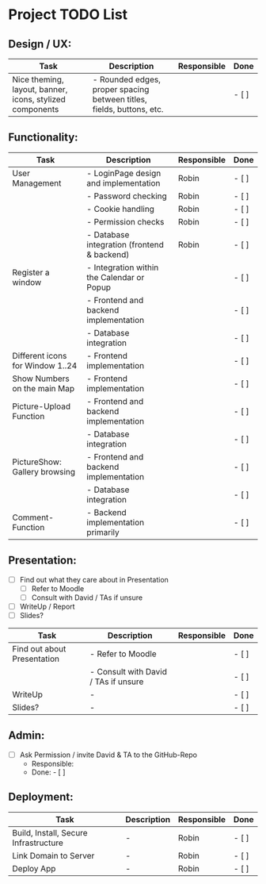 # Project TODO List

## Design / UX:

| Task                                                      | Description                                             | Responsible   | Done  |
|-----------------------------------------------------------|---------------------------------------------------------|---------------|-------|
| Nice theming, layout, banner, icons, stylized components   | - Rounded edges, proper spacing between titles, fields, buttons, etc. |         | - [ ] |

## Functionality:

| Task                           | Description                                             | Responsible   | Done  |
|--------------------------------|---------------------------------------------------------|---------------|-------|
| User Management                | - LoginPage design and implementation                  | Robin        | - [ ] |
|                                | - Password checking                                    | Robin        | - [ ] |
|                                | - Cookie handling                                      | Robin        | - [ ] |
|                                | - Permission checks                                    | Robin        | - [ ] |
|                                | - Database integration (frontend & backend)            | Robin        | - [ ] |
| Register a window               | - Integration within the Calendar or Popup               |         | - [ ] |
|                                | - Frontend and backend implementation                   |         | - [ ] |
|                                | - Database integration                                 |         | - [ ] |
| Different icons for Window 1..24 | - Frontend implementation                               |         | - [ ] |
| Show Numbers on the main Map    | - Frontend implementation                               |         | - [ ] |
| Picture-Upload Function         | - Frontend and backend implementation                   |         | - [ ] |
|                                | - Database integration                                 |         | - [ ] |
| PictureShow: Gallery browsing   | - Frontend and backend implementation                   |         | - [ ] |
|                                | - Database integration                                 |         | - [ ] |
| Comment-Function                | - Backend implementation primarily                     |         | - [ ] |

## Presentation:
- [ ] Find out what they care about in Presentation
  - [ ] Refer to Moodle
  - [ ] Consult with David / TAs if unsure
- [ ] WriteUp / Report
- [ ] Slides?

| Task                           | Description                                             | Responsible   | Done  |
|--------------------------------|---------------------------------------------------------|---------------|-------|
| Find out about Presentation     | - Refer to Moodle                                      |         | - [ ] |
|                                | - Consult with David / TAs if unsure                    |         | - [ ] |
| WriteUp                        | -                                                     |         | - [ ] |
| Slides?                         | -                                                     |         | - [ ] |

## Admin:
- [ ] Ask Permission / invite David & TA to the GitHub-Repo
  - Responsible: 
  - Done: - [ ]

## Deployment:

| Task                           | Description                                             | Responsible   | Done  |
|--------------------------------|---------------------------------------------------------|---------------|-------|
| Build, Install, Secure Infrastructure | -                                              | Robin        | - [ ] |
| Link Domain to Server           | -                                                     | Robin        | - [ ] |
| Deploy App                      | -                                                     | Robin        | - [ ] |
